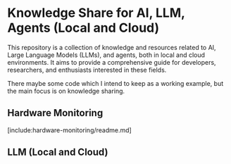 # Knowledge Share for AI, LLM, Agents (Local and Cloud)

This repository is a collection of knowledge and resources related to AI, Large Language Models (LLMs), and agents,
both in local and cloud environments. It aims to provide a comprehensive guide for developers, researchers, and
enthusiasts interested in these fields.

There maybe some code which I intend to keep as a working example, but the main focus is on knowledge sharing.

## Hardware Monitoring
[include:hardware-monitoring/readme.md]

## LLM (Local and Cloud)
